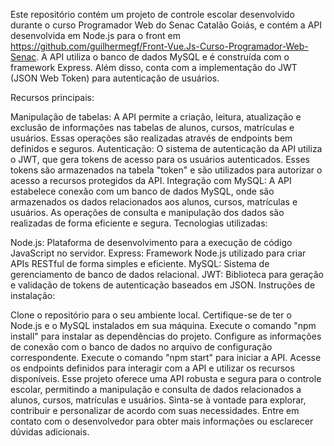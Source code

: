 Este repositório contém um projeto de controle escolar desenvolvido durante o curso Programador Web do Senac Catalão Goiás, e contém a API desenvolvida em Node.js para o front em https://github.com/guilhermegf/Front-Vue.Js-Curso-Programador-Web-Senac. A API utiliza o banco de dados MySQL e é construída com o framework Express. Além disso, conta com a implementação do JWT (JSON Web Token) para autenticação de usuários.

Recursos principais:

Manipulação de tabelas: A API permite a criação, leitura, atualização e exclusão de informações nas tabelas de alunos, cursos, matrículas e usuários. Essas operações são realizadas através de endpoints bem definidos e seguros.
Autenticação: O sistema de autenticação da API utiliza o JWT, que gera tokens de acesso para os usuários autenticados. Esses tokens são armazenados na tabela "token" e são utilizados para autorizar o acesso a recursos protegidos da API.
Integração com MySQL: A API estabelece conexão com um banco de dados MySQL, onde são armazenados os dados relacionados aos alunos, cursos, matrículas e usuários. As operações de consulta e manipulação dos dados são realizadas de forma eficiente e segura.
Tecnologias utilizadas:

Node.js: Plataforma de desenvolvimento para a execução de código JavaScript no servidor.
Express: Framework Node.js utilizado para criar APIs RESTful de forma simples e eficiente.
MySQL: Sistema de gerenciamento de banco de dados relacional.
JWT: Biblioteca para geração e validação de tokens de autenticação baseados em JSON.
Instruções de instalação:

Clone o repositório para o seu ambiente local.
Certifique-se de ter o Node.js e o MySQL instalados em sua máquina.
Execute o comando "npm install" para instalar as dependências do projeto.
Configure as informações de conexão com o banco de dados no arquivo de configuração correspondente.
Execute o comando "npm start" para iniciar a API.
Acesse os endpoints definidos para interagir com a API e utilizar os recursos disponíveis.
Esse projeto oferece uma API robusta e segura para o controle escolar, permitindo a manipulação e consulta de dados relacionados a alunos, cursos, matrículas e usuários. Sinta-se à vontade para explorar, contribuir e personalizar de acordo com suas necessidades. Entre em contato com o desenvolvedor para obter mais informações ou esclarecer dúvidas adicionais.
